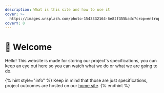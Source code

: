 ```yaml
---
description: What is this site and how to use it
cover: >-
  https://images.unsplash.com/photo-1543332164-6e82f355badc?crop=entropy&cs=srgb&fm=jpg&ixid=M3wxOTcwMjR8MHwxfHNlYXJjaHw3fHx3ZWxjb21lfGVufDB8fHx8MTcwMzc2NjM1OXww&ixlib=rb-4.0.3&q=85
coverY: 0
---
```


# 👋 Welcome

Hello! This website is made for storing our project's specifications, you can keep an eye out here so you can watch what we do or what we are going to do.

{% hint style="info" %}
Keep in mind that those are just specifications, project outcomes are hosted on our [home site](https://roseto.space/projects).
{% endhint %}
